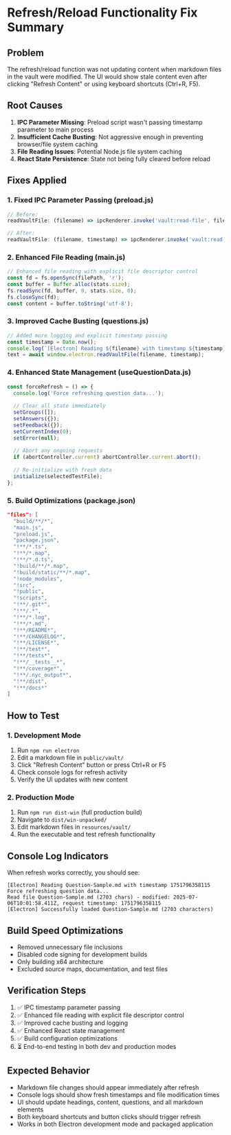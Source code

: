 # Refresh/Reload Functionality Fix Summary

## Problem
The refresh/reload function was not updating content when markdown files in the vault were modified. The UI would show stale content even after clicking "Refresh Content" or using keyboard shortcuts (Ctrl+R, F5).

## Root Causes
1. **IPC Parameter Missing**: Preload script wasn't passing timestamp parameter to main process
2. **Insufficient Cache Busting**: Not aggressive enough in preventing browser/file system caching
3. **File Reading Issues**: Potential Node.js file system caching
4. **React State Persistence**: State not being fully cleared before reload

## Fixes Applied

### 1. Fixed IPC Parameter Passing (preload.js)
```javascript
// Before:
readVaultFile: (filename) => ipcRenderer.invoke('vault:read-file', filename),

// After:
readVaultFile: (filename, timestamp) => ipcRenderer.invoke('vault:read-file', filename, timestamp),
```

### 2. Enhanced File Reading (main.js)
```javascript
// Enhanced file reading with explicit file descriptor control
const fd = fs.openSync(filePath, 'r');
const buffer = Buffer.alloc(stats.size);
fs.readSync(fd, buffer, 0, stats.size, 0);
fs.closeSync(fd);
const content = buffer.toString('utf-8');
```

### 3. Improved Cache Busting (questions.js)
```javascript
// Added more logging and explicit timestamp passing
const timestamp = Date.now();
console.log(`[Electron] Reading ${filename} with timestamp ${timestamp}`);
text = await window.electron.readVaultFile(filename, timestamp);
```

### 4. Enhanced State Management (useQuestionData.js)
```javascript
const forceRefresh = () => {
  console.log('Force refreshing question data...');
  
  // Clear all state immediately
  setGroups([]);
  setAnswers({});
  setFeedback({});
  setCurrentIndex(0);
  setError(null);
  
  // Abort any ongoing requests
  if (abortController.current) abortController.current.abort();
  
  // Re-initialize with fresh data
  initialize(selectedTestFile);
};
```

### 5. Build Optimizations (package.json)
```json
"files": [
  "build/**/*",
  "main.js",
  "preload.js",
  "package.json",
  "!**/*.ts",
  "!**/*.map",
  "!**/*.d.ts",
  "!build/**/*.map",
  "!build/static/**/*.map",
  "!node_modules",
  "!src",
  "!public",
  "!scripts",
  "!**/.git*",
  "!**/.*",
  "!**/*.log",
  "!**/*.md",
  "!**/README*",
  "!**/CHANGELOG*",
  "!**/LICENSE*",
  "!**/test*",
  "!**/tests*",
  "!**/__tests__*",
  "!**/coverage*",
  "!**/.nyc_output*",
  "!**/dist",
  "!**/docs*"
]
```

## How to Test

### 1. Development Mode
1. Run `npm run electron`
2. Edit a markdown file in `public/vault/`
3. Click "Refresh Content" button or press Ctrl+R or F5
4. Check console logs for refresh activity
5. Verify the UI updates with new content

### 2. Production Mode
1. Run `npm run dist-win` (full production build)
2. Navigate to `dist/win-unpacked/`
3. Edit markdown files in `resources/vault/`
4. Run the executable and test refresh functionality

## Console Log Indicators
When refresh works correctly, you should see:
```
[Electron] Reading Question-Sample.md with timestamp 1751796358115
Force refreshing question data...
Read file Question-Sample.md (2703 chars) - modified: 2025-07-06T10:01:58.411Z, request timestamp: 1751796358115
[Electron] Successfully loaded Question-Sample.md (2703 characters)
```

## Build Speed Optimizations
- Removed unnecessary file inclusions
- Disabled code signing for development builds
- Only building x64 architecture
- Excluded source maps, documentation, and test files

## Verification Steps
1. ✅ IPC timestamp parameter passing
2. ✅ Enhanced file reading with explicit file descriptor control  
3. ✅ Improved cache busting and logging
4. ✅ Enhanced React state management
5. ✅ Build configuration optimizations
6. ⏳ End-to-end testing in both dev and production modes

## Expected Behavior
- Markdown file changes should appear immediately after refresh
- Console logs should show fresh timestamps and file modification times
- UI should update headings, content, questions, and all markdown elements
- Both keyboard shortcuts and button clicks should trigger refresh
- Works in both Electron development mode and packaged application
